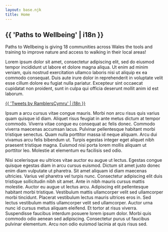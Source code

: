 ```yaml
---
layout: base.njk
title: Home
---
```


<section class="hero">
<div class="prose">

<h1>{{ 'Paths to Wellbeing' | i18n }}</h1>

Paths to Wellbeing is giving 18 communities across Wales the tools and training to improve nature and access to walking in their local areas!

</div>
</section>

Lorem ipsum dolor sit amet, consectetur adipiscing elit, sed do eiusmod tempor incididunt ut labore et dolore magna aliqua. Ut enim ad minim veniam, quis nostrud exercitation ullamco laboris nisi ut aliquip ex ea commodo consequat. Duis aute irure dolor in reprehenderit in voluptate velit esse cillum dolore eu fugiat nulla pariatur. Excepteur sint occaecat cupidatat non proident, sunt in culpa qui officia deserunt mollit anim id est laborum.

<div class="social-embed float-right">
<a class="twitter-timeline" data-height="500" href="https://twitter.com/RamblersCymru?ref_src=twsrc%5Etfw">{{ 'Tweets by RamblersCymru' | i18n }}</a>
</div>

Ipsum a arcu cursus vitae congue mauris. Morbi non arcu risus quis varius quam quisque id diam. Aliquet risus feugiat in ante metus dictum at tempor commodo. Viverra vitae congue eu consequat ac felis donec. Commodo viverra maecenas accumsan lacus. Pulvinar pellentesque habitant morbi tristique senectus. Quam nulla porttitor massa id neque aliquam. Arcu dui vivamus arcu felis bibendum ut. Turpis egestas integer eget aliquet nibh praesent tristique magna. Euismod nisi porta lorem mollis aliquam ut porttitor leo. Molestie at elementum eu facilisis sed odio.

Nisi scelerisque eu ultrices vitae auctor eu augue ut lectus. Egestas congue quisque egestas diam in arcu cursus euismod. Dictum sit amet justo donec enim diam vulputate ut pharetra. Sit amet aliquam id diam maecenas ultricies. Varius vel pharetra vel turpis nunc. Consectetur adipiscing elit duis tristique sollicitudin nibh sit amet. Ante in nibh mauris cursus mattis molestie. Auctor eu augue ut lectus arcu. Adipiscing elit pellentesque habitant morbi tristique. Vestibulum mattis ullamcorper velit sed ullamcorper morbi tincidunt. Placerat vestibulum lectus mauris ultrices eros in. Sed lectus vestibulum mattis ullamcorper velit sed ullamcorper. Auctor urna nunc id cursus metus aliquam eleifend. Et tortor at risus viverra. Suspendisse faucibus interdum posuere lorem ipsum dolor. Morbi quis commodo odio aenean sed adipiscing. Consectetur purus ut faucibus pulvinar elementum. Arcu non odio euismod lacinia at quis risus sed.

<div class="float-clear"></div>
